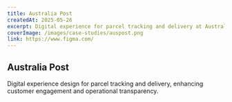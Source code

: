 ```yaml
---
title: Australia Post
createdAt: 2025-05-26
excerpt: Digital experience for parcel tracking and delivery at Australia Post.
coverImage: /images/case-studies/auspost.png
link: https://www.figma.com/
---
```


## Australia Post

Digital experience design for parcel tracking and delivery, enhancing customer engagement and operational transparency.
